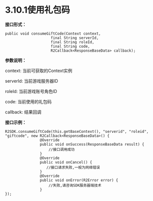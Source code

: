 # 3.10.1使用礼包码

**接口形式：**

```text
public void consumeGiftCode(Context context,
                     final String serverId,
                     final String roleId,
                     final String code,
                     R2Callback<ResponseBaseData> callback);
```

**参数说明：**

context: 当前可获取的Context实例

serverId: 当前游戏服务器ID

roleId: 当前游戏账号角色ID

code: 当前使用的礼包码

callback: 结果回调

**接口示例：**

```text
R2SDK.consumeGiftCode(this.getBaseContext(), "serverid", "roleid", "giftcode", new R2Callback<ResponseBaseData>() {
                @Override
                public void onSuccess(ResponseBaseData result) {
                    //接口调用成功
                }
                @Override
                public void onCancel() {
                   //接口请求失败,一般为网络错误
                }
                @Override
                public void onError(R2Error error) {
                    //失败,请咨询SDK服务器端技术
                }
});
```

